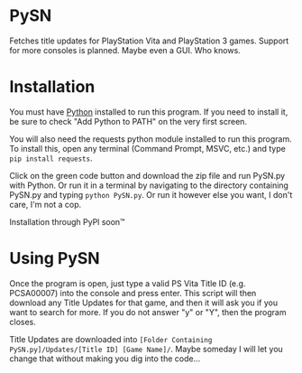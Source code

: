 # PySN
Fetches title updates for PlayStation Vita and PlayStation 3 games. Support for more consoles is planned. Maybe even a GUI. Who knows.

Installation
============
You must have [Python](https://www.python.org/ftp/python/3.10.4/python-3.10.4-amd64.exe) installed to run this program. If you need to install it, be sure to check "Add Python to PATH" on the very first screen.

You will also need the requests python module installed to run this program. To install this, open any terminal (Command Prompt, MSVC, etc.) and type `pip install requests`.

Click on the green code button and download the zip file and run PySN.py with Python. Or run it in a terminal by navigating to the directory containing PySN.py and typing `python PySN.py`. Or run it however else you want, I don't care, I'm not a cop.

Installation through PyPl soon™

Using PySN
============
Once the program is open, just type a valid PS Vita Title ID (e.g. PCSA00007) into the console and press enter. This script will then download any Title Updates for that game, and then it will ask you if you want to search for more. If you do not answer "y" or "Y", then the program closes.

Title Updates are downloaded into `[Folder Containing PySN.py]/Updates/[Title ID] [Game Name]/`. Maybe someday I will let you change that without making you dig into the code...
